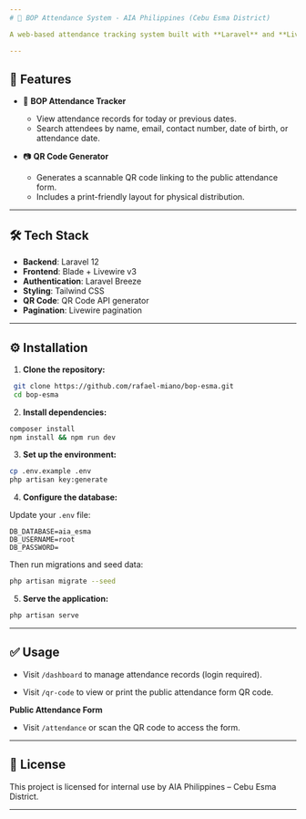 ```yaml
---
# 📝 BOP Attendance System - AIA Philippines (Cebu Esma District)

A web-based attendance tracking system built with **Laravel** and **Livewire**. It enables attendees to check in via QR code scanning and view attendance history through a user-friendly dashboard. The app features responsive design and real-time validation.

---
```


## 📌 Features

- 📆 **BOP Attendance Tracker**
  - View attendance records for today or previous dates.
  - Search attendees by name, email, contact number, date of birth, or attendance date.

- 📷 **QR Code Generator**
  - Generates a scannable QR code linking to the public attendance form.
  - Includes a print-friendly layout for physical distribution.

---

## 🛠️ Tech Stack

- **Backend**: Laravel 12
- **Frontend**: Blade + Livewire v3
- **Authentication**: Laravel Breeze
- **Styling**: Tailwind CSS
- **QR Code**: QR Code API generator
- **Pagination**: Livewire pagination

---

## ⚙️ Installation

1. **Clone the repository:**

  ```bash
   git clone https://github.com/rafael-miano/bop-esma.git
   cd bop-esma
  ```

2. **Install dependencies:**
  
  ```bash
  composer install
  npm install && npm run dev
  ```
  
3. **Set up the environment:**
  
  ```bash
  cp .env.example .env
  php artisan key:generate
  ```
  
4. **Configure the database:**
  
  Update your `.env` file:
  
  ```env
  DB_DATABASE=aia_esma
  DB_USERNAME=root
  DB_PASSWORD=
  ```
  
  Then run migrations and seed data:
  
  ```bash
  php artisan migrate --seed
  ```
  
5. **Serve the application:**
  
  ```bash
  php artisan serve
  ```
  

---

## ✅ Usage

- Visit `/dashboard` to manage attendance records (login required).
  
- Visit `/qr-code` to view or print the public attendance form QR code.
  

**Public Attendance Form**

- Visit `/attendance` or scan the QR code to access the form.

---

## 📄 License

This project is licensed for internal use by AIA Philippines – Cebu Esma District.

---
